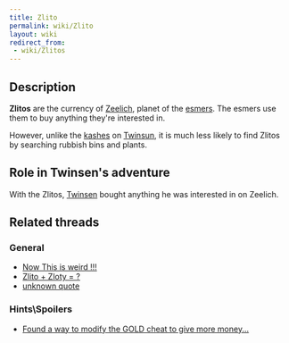```yaml
---
title: Zlito
permalink: wiki/Zlito
layout: wiki
redirect_from:
 - wiki/Zlitos
---
```


## Description

**Zlitos** are the currency of [Zeelich](Zeelich "wikilink"), planet of
the [esmers](esmer "wikilink"). The esmers use them to buy anything
they're interested in.

However, unlike the [kashes](kash "wikilink") on
[Twinsun](Twinsun "wikilink"), it is much less likely to find Zlitos by
searching rubbish bins and plants.

## Role in Twinsen's adventure

With the Zlitos, [Twinsen](Twinsen "wikilink") bought anything he was
interested in on Zeelich.

## Related threads

### General

- [Now This is weird
  !!!](https://forum.magicball.net/showthread.php?t=10667)
- [Zlito + Zloty = ?](https://forum.magicball.net/showthread.php?t=3013)
- [unknown quote](https://forum.magicball.net/showthread.php?t=933)

### Hints\Spoilers

- [Found a way to modify the GOLD cheat to give more
  money...](https://forum.magicball.net/showthread.php?t=7721)
